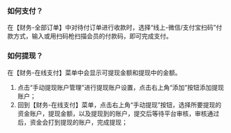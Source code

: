 ### 如何支付？

在【财务-全部订单】中对待付订单进行收款时，选择“线上-微信/支付宝扫码”付款方式，输入或用扫码枪扫描会员的付款码，即可完成支付。

### 如何提现？

在【财务-在线支付】菜单中会显示可提现金额和提现中的金额。

1. 点击“手动提现账户管理”进行提现账户设置，点击右上角“添加”按钮添加提现账户；
2. 回到【财务-在线支付】菜单，点击右上角“手动提现”按钮，选择所要提现的资金账户，提现金额，以及提现到的账户，提交后等待平台审核，审核通过后，资金会打到提现的账户，完成提现；

